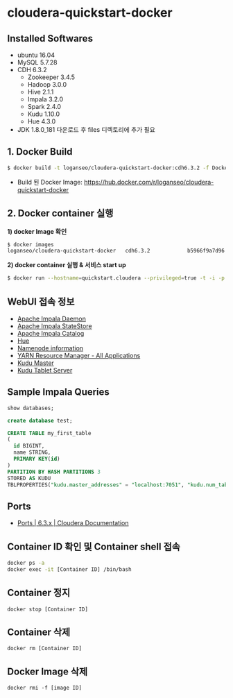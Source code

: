 # cloudera-quickstart-docker

## Installed Softwares
- ubuntu 16.04
- MySQL 5.7.28
- CDH 6.3.2
  - Zookeeper 3.4.5
  - Hadoop 3.0.0
  - Hive 2.1.1
  - Impala 3.2.0
  - Spark 2.4.0
  - Kudu 1.10.0
  - Hue 4.3.0
- JDK 1.8.0_181 다운로드 후 files 디렉토리에 추가 필요

## 1. Docker Build
```bash
$ docker build -t loganseo/cloudera-quickstart-docker:cdh6.3.2 -f Dockerfile .
```
- Build 된 Docker Image: https://hub.docker.com/r/loganseo/cloudera-quickstart-docker

## 2. Docker container 실행
**1) docker Image 확인**
```bash
$ docker images
loganseo/cloudera-quickstart-docker   cdh6.3.2            b5966f9a7d96        6 days ago          4.07GB
```

**2) docker container 실행 & 서비스 start up**
```bash
$ docker run --hostname=quickstart.cloudera --privileged=true -t -i -p 8888:8888 -p 8050:8050 -p 8051:8051 -p 25000:25000 -p 25010:25010 -p 25020:25020 -p 9870:9870 -p 8088:8088 -p 50070:50070 -p 14000:14000 -p 3306:3306  loganseo/cloudera-quickstart-docker:cdh6.3.2 /tmp/cdh_startup.sh
```

## WebUI 접속 정보
- [Apache Impala Daemon](http://localhost:25000/)
- [Apache Impala StateStore](http://localhost:25010/)
- [Apache Impala Catalog](http://localhost:25020/)
- [Hue](http://localhost:8888/)
- [Namenode information](http://localhost:9870/dfshealth.html#tab-overview)
- [YARN Resource Manager - All Applications](http://localhost:8088/cluster)
- [Kudu Master](http://localhost:8051)
- [Kudu Tablet Server](http://localhost:8050/)

## Sample Impala Queries
```sql
show databases;

create database test;

CREATE TABLE my_first_table
(
  id BIGINT,
  name STRING,
  PRIMARY KEY(id)
)
PARTITION BY HASH PARTITIONS 3
STORED AS KUDU
TBLPROPERTIES("kudu.master_addresses" = "localhost:7051", "kudu.num_tablet_replicas" = "1");
```

## Ports
- [Ports | 6.3.x | Cloudera Documentation](https://docs.cloudera.com/documentation/enterprise/latest/topics/cm_ig_ports.html)

## Container ID 확인 및 Container shell 접속
```bash
docker ps -a
docker exec -it [Container ID] /bin/bash
```

## Container 정지
`docker stop [Container ID]`

## Container 삭제
`docker rm [Container ID]`

## Docker Image 삭제
`docker rmi -f [image ID]`